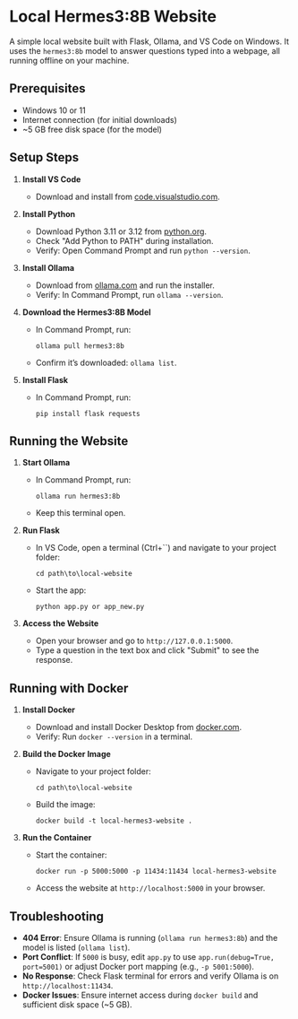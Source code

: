 # Local Hermes3:8B Website

A simple local website built with Flask, Ollama, and VS Code on Windows. It uses the `hermes3:8b` model to answer questions typed into a webpage, all running offline on your machine.

## Prerequisites
- Windows 10 or 11
- Internet connection (for initial downloads)
- ~5 GB free disk space (for the model)

## Setup Steps
1. **Install VS Code**
   - Download and install from [code.visualstudio.com](https://code.visualstudio.com/).

2. **Install Python**
   - Download Python 3.11 or 3.12 from [python.org](https://www.python.org/downloads/windows/).
   - Check "Add Python to PATH" during installation.
   - Verify: Open Command Prompt and run `python --version`.

3. **Install Ollama**
   - Download from [ollama.com](https://ollama.com/download) and run the installer.
   - Verify: In Command Prompt, run `ollama --version`.

4. **Download the Hermes3:8B Model**
   - In Command Prompt, run:
     ```
     ollama pull hermes3:8b
     ```
   - Confirm it’s downloaded: `ollama list`.

5. **Install Flask**
   - In Command Prompt, run:
     ```
     pip install flask requests
     ```


## Running the Website
1. **Start Ollama**
   - In Command Prompt, run:
     ```
     ollama run hermes3:8b
     ```
   - Keep this terminal open.

2. **Run Flask**
   - In VS Code, open a terminal (Ctrl+``) and navigate to your project folder:
     ```
     cd path\to\local-website
     ```
   - Start the app:
     ```
     python app.py or app_new.py
     ```

3. **Access the Website**
   - Open your browser and go to `http://127.0.0.1:5000`.
   - Type a question in the text box and click "Submit" to see the response.

## Running with Docker
1. **Install Docker**
   - Download and install Docker Desktop from [docker.com](https://www.docker.com/products/docker-desktop/).
   - Verify: Run `docker --version` in a terminal.

2. **Build the Docker Image**
   - Navigate to your project folder:
     ```
     cd path\to\local-website
     ```
   - Build the image:
     ```
     docker build -t local-hermes3-website .
     ```

3. **Run the Container**
   - Start the container:
     ```
     docker run -p 5000:5000 -p 11434:11434 local-hermes3-website
     ```
   - Access the website at `http://localhost:5000` in your browser.

## Troubleshooting
- **404 Error**: Ensure Ollama is running (`ollama run hermes3:8b`) and the model is listed (`ollama list`).
- **Port Conflict**: If `5000` is busy, edit `app.py` to use `app.run(debug=True, port=5001)` or adjust Docker port mapping (e.g., `-p 5001:5000`).
- **No Response**: Check Flask terminal for errors and verify Ollama is on `http://localhost:11434`.
- **Docker Issues**: Ensure internet access during `docker build` and sufficient disk space (~5 GB).